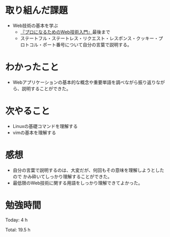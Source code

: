 # 取り組んだ課題
* Web技術の基本を学ぶ
  * [『プロになるためのWeb技術入門』](https://amzn.asia/d/68ucXRe)最後まで
  * ステートフル・ステートレス・リクエスト・レスポンス・クッキー・プロトコル・ポート番号について自分の言葉で説明する。


# わかったこと
* Webアプリケーションの基本的な概念や重要単語を調べながら振り返りながら、説明することができた。

# 次やること
* Linuxの基礎コマンドを理解する
* vimの基本を理解する
  
# 感想
* 自分の言葉で説明するのは、大変だが、何回もその意味を理解しようとしたので
  かみ砕いてしっかり理解することができた。
* 最低限のWeb技術に関する用語をしっかり理解できてよかった。

# 勉強時間
Today: 4 h

Total: 19.5 h
